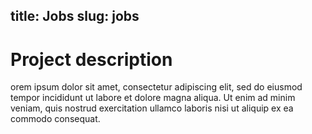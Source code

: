 title: Jobs
slug: jobs
---
# Project description

orem ipsum dolor sit amet, consectetur adipiscing elit,
sed do eiusmod tempor incididunt ut labore et dolore magna aliqua.
Ut enim ad minim veniam, quis nostrud exercitation ullamco laboris nisi
ut aliquip ex ea commodo consequat.
